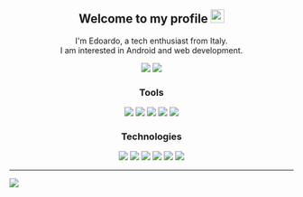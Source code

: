 <div align="center">

## Welcome to my profile <img src="https://raw.githubusercontent.com/MartinHeinz/MartinHeinz/master/wave.gif" width="24px">

I'm Edoardo, a tech enthusiast from Italy.<br/>I am interested in Android and web development.

[![](https://ziadoua.github.io/m3-Markdown-Badges/badges/MyPortfolio/myportfolio3.svg)](https://ilas.works)
[![](https://ziadoua.github.io/m3-Markdown-Badges/badges/BuyMeACoffee/buymeacoffee2.svg)](https://ko-fi.com/ilasdev)

### Tools

![](https://ziadoua.github.io/m3-Markdown-Badges/badges/IDEA/idea2.svg)
![](https://ziadoua.github.io/m3-Markdown-Badges/badges/AndroidStudio/androidstudio2.svg)
![](https://ziadoua.github.io/m3-Markdown-Badges/badges/Atom/atom2.svg)
![](https://ziadoua.github.io/m3-Markdown-Badges/badges/VisualStudioCode/visualstudiocode2.svg)
![](https://ziadoua.github.io/m3-Markdown-Badges/badges/Git/git2.svg)

### Technologies

![](https://ziadoua.github.io/m3-Markdown-Badges/badges/Python/python2.svg)
![](https://ziadoua.github.io/m3-Markdown-Badges/badges/Java/java2.svg)
![](https://ziadoua.github.io/m3-Markdown-Badges/badges/NodeJS/nodejs2.svg)
![](https://ziadoua.github.io/m3-Markdown-Badges/badges/Javascript/javascript2.svg)
![](https://ziadoua.github.io/m3-Markdown-Badges/badges/Django/django2.svg)
![](https://ziadoua.github.io/m3-Markdown-Badges/badges/jQuery/jquery2.svg)

</div>

---

![](https://metrics.lecoq.io/IlasDev?template=classic&config.timezone=Italy)
